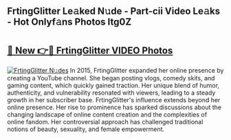 ## FrtingGlitter Le𝚊ked N𝚞de - Part-cii Video Le𝚊ks - Hot Onlyf𝚊ns Photos Itg0Z

# <h2><a href="http://ac29781.deff.icu/?id=FrtingGlitter">🔗 New 👉🔴 FrtingGlitter VIDEO Photos</a></h2>

[![FrtingGlitter N𝚞des](https://i.imgur.com/rIISA9y.gif)](http://ac29781.deff.icu/?id=FrtingGlitter)
In 2015, FrtingGlitter expanded her online presence by creating a YouTube channel. She began posting vlogs, comedy skits, and gaming content, which quickly gained traction. Her unique blend of humor, authenticity, and vulnerability resonated with viewers, leading to a steady growth in her subscriber base. FrtingGlitter's influence extends beyond her online presence. Her rise to prominence has sparked discussions about the changing landscape of online content creation and the complexities of online fandom. Her controversial approach has challenged traditional notions of beauty, sexuality, and female empowerment.
